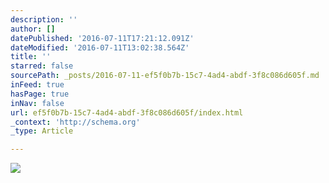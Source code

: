 ```yaml
---
description: ''
author: []
datePublished: '2016-07-11T17:21:12.091Z'
dateModified: '2016-07-11T13:02:38.564Z'
title: ''
starred: false
sourcePath: _posts/2016-07-11-ef5f0b7b-15c7-4ad4-abdf-3f8c086d605f.md
inFeed: true
hasPage: true
inNav: false
url: ef5f0b7b-15c7-4ad4-abdf-3f8c086d605f/index.html
_context: 'http://schema.org'
_type: Article

---
```

![](https://the-grid-user-content.s3-us-west-2.amazonaws.com/dadd63e0-df46-4939-9a63-a630b5248a04.jpg)